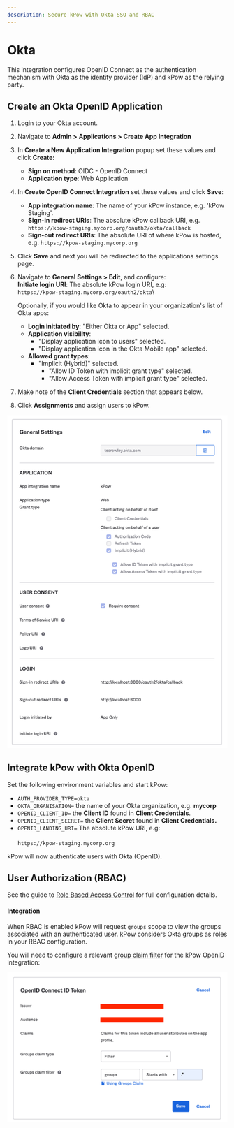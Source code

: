 ```yaml
---
description: Secure kPow with Okta SSO and RBAC
---
```


# Okta

This integration configures OpenID Connect as the authentication mechanism with Okta as the identity provider (IdP) and kPow as the relying party.

## Create an Okta OpenID Application

1. Login to your Okta account.
2. Navigate to **Admin > Applications > Create App Integration**
3. In **Create a New Application Integration** popup set these values and click **Create:**
   * **Sign on method**: OIDC - OpenID Connect
   * **Application type**: Web Application
4. In **Create OpenID Connect Integration** set these values and click **Save**:
   * **App integration name**: The name of your kPow instance, e.g. 'kPow Staging'.
   * **Sign-in redirect URIs**: The absolute kPow callback URI, e.g. \
     `https://kpow-staging.mycorp.org/oauth2/okta/callback`
   * **Sign-out redirect URIs**: The absolute URI of where kPow is hosted, e.g. `https://kpow-staging.mycorp.org`
5. Click **Save** and next you will be redirected to the applications settings page.
6.  Navigate to **General Settings > Edit**, and configure:\
    **Initiate login URI**: The absolute kPow login URI, e.g:\
    `https://kpow-staging.mycorp.org/oauth2/okta`\


    Optionally, if you would like Okta to appear in your organization's list of Okta apps:

    * **Login initiated by**: "Either Okta or App" selected.
    * **Application visibility**:
      * "Display application icon to users" selected.
      * "Display application icon in the Okta Mobile app" selected.
    * **Allowed grant types**:
      * "Implicit (Hybrid)" selected.
        * "Allow ID Token with implicit grant type" selected.
        * "Allow Access Token with implicit grant type" selected.
7. Make note of the **Client Credentials** section that appears below.
8. Click **Assignments** and assign users to kPow.

![Okta OpenID Connect application setup for kPow](<../../.gitbook/assets/Screen Shot 2021-07-23 at 3.15.45 pm.png>)



## Integrate kPow with Okta OpenID

Set the following environment variables and start kPow:

* `AUTH_PROVIDER_TYPE=okta`
* `OKTA_ORGANISATION=` the name of your Okta organization, e.g. **mycorp**
* `OPENID_CLIENT_ID=` the **Client ID** found in **Client Credentials**.
* `OPENID_CLIENT_SECRET=` the **Client Secret** found in **Client Credentials.**
* `OPENID_LANDING_URI=` The absolute kPow URI, e.g:\
  \
  `https://kpow-staging.mycorp.org`

kPow will now authenticate users with Okta (OpenID).

## User Authorization (RBAC)

See the guide to [Role Based Access Control](../../authorization/role-based-access-control.md) for full configuration details.

#### Integration

When RBAC is enabled kPow will request `groups` scope to view the groups associated with an authenticated user. kPow considers Okta groups as roles in your RBAC configuration.

You will need to configure a relevant [group claim filter](https://developer.okta.com/docs/guides/customize-tokens-groups-claim/overview/) for the kPow OpenID integration:

![](<../../.gitbook/assets/Screen Shot 2021-07-23 at 3.20.29 pm.png>)
